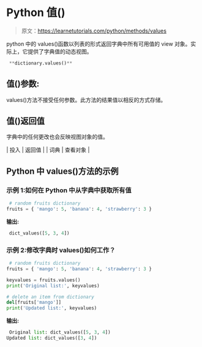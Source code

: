 # Python 值()

> 原文：<https://learnetutorials.com/python/methods/values>

python 中的 values()函数以列表的形式返回字典中所有可用值的 view 对象。实际上，它提供了字典值的动态视图。

```py
 **dictionary.values()** 

```

## 值()参数:

values()方法不接受任何参数。此方法的结果值以相反的方式存储。

## 值()返回值

字典中的任何更改也会反映视图对象的值。

| 投入 | 返回值 |
| 词典 | 查看对象 |

## Python 中 values()方法的示例

### 示例 1:如何在 Python 中从字典中获取所有值

```py
 # random fruits dictionary
fruits = { 'mango': 5, 'banana': 4, 'strawberry': 3 } 

```

**输出:**

```py
 dict_values([5, 3, 4]) 
```

### 示例 2:修改字典时 values()如何工作？

```py
 # random fruits dictionary
fruits = { 'mango': 5, 'banana': 4, 'strawberry': 3 }

keyvalues = fruits.values()
print('Original list:', keyvalues)

# delete an item from dictionary
del[fruits['mango']]
print('Updated list:', keyvalues) 

```

**输出:**

```py
 Original list: dict_values([5, 3, 4])
Updated list: dict_values([3, 4]) 
```